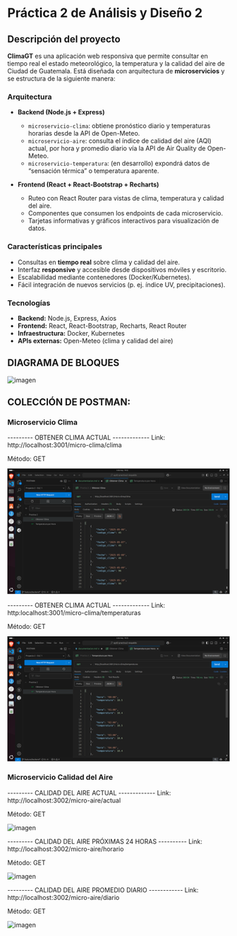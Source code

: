 # Práctica 2 de Análisis y Diseño 2

## Descripción del proyecto

**ClimaGT** es una aplicación web responsiva que permite consultar en tiempo real el estado meteorológico, la temperatura y la calidad del aire de Ciudad de Guatemala. Está diseñada con arquitectura de **microservicios** y se estructura de la siguiente manera:

### Arquitectura

- **Backend (Node.js + Express)**  
  - `microservicio-clima`: obtiene pronóstico diario y temperaturas horarias desde la API de Open-Meteo.  
  - `microservicio-aire`: consulta el índice de calidad del aire (AQI) actual, por hora y promedio diario vía la API de Air Quality de Open-Meteo.  
  - `microservicio-temperatura`: (en desarrollo) expondrá datos de “sensación térmica” o temperatura aparente.

- **Frontend (React + React-Bootstrap + Recharts)**  
  - Ruteo con React Router para vistas de clima, temperatura y calidad del aire.  
  - Componentes que consumen los endpoints de cada microservicio.  
  - Tarjetas informativas y gráficos interactivos para visualización de datos.

### Características principales

- Consultas en **tiempo real** sobre clima y calidad del aire.  
- Interfaz **responsive** y accesible desde dispositivos móviles y escritorio.  
- Escalabilidad mediante contenedores (Docker/Kubernetes).  
- Fácil integración de nuevos servicios (p. ej. índice UV, precipitaciones).

### Tecnologías

- **Backend:** Node.js, Express, Axios  
- **Frontend:** React, React-Bootstrap, Recharts, React Router  
- **Infraestructura:** Docker, Kubernetes  
- **APIs externas:** Open-Meteo (clima y calidad del aire)

## DIAGRAMA DE BLOQUES

![imagen](https://github.com/user-attachments/assets/52cbc9ee-d750-4bd7-8960-a72ffc96366a)


## COLECCIÓN DE POSTMAN:

### Microservicio Clima

--------- OBTENER CLIMA ACTUAL -------------
Link: http://localhost:3001/micro-clima/clima

Método: GET

![imagen](./img/endpoint1.png)

--------- OBTENER CLIMA ACTUAL -------------
Link: http:localhost:3001/micro-clima/temperaturas

Método: GET

![imagen](./img/endpoint2.png)

### Microservicio Calidad del Aire

--------- CALIDAD DEL AIRE ACTUAL -------------
Link: http://localhost:3002/micro-aire/actual

Método: GET

![imagen](https://github.com/user-attachments/assets/0ac3ef0f-561d-4760-b2f9-7ad4d6d2ea8f)


--------- CALIDAD DEL AIRE PRÓXIMAS 24 HORAS ----------
Link: http://localhost:3002/micro-aire/horario

Método: GET

![imagen](https://github.com/user-attachments/assets/6d878b19-9114-4a0a-8670-21413b9d22b3)


--------- CALIDAD DEL AIRE PROMEDIO DIARIO ------------
Link: http://localhost:3002/micro-aire/diario

Método: GET

![imagen](https://github.com/user-attachments/assets/68fbd58a-fa0a-4729-a5ee-f0e72ffcdeb8)